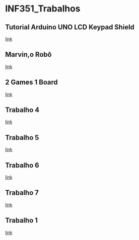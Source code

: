 # INF351_Trabalhos


## Tutorial Arduino UNO LCD Keypad Shield

[link](https://github.com/Lucas-Mombach/Arduino_LCD_Keypad_Shield-)


## Marvin,o Robô

[link](https://github.com/Lucas-Mombach/Marvin)

## 2 Games 1 Board

[link](https://github.com/Lucas-Mombach/2-Games-1-Board)

## Trabalho 4
[link]()
## Trabalho 5
[link]()
## Trabalho 6
[link]()
## Trabalho 7
[link]()
## Trabalho 1
[link]()
